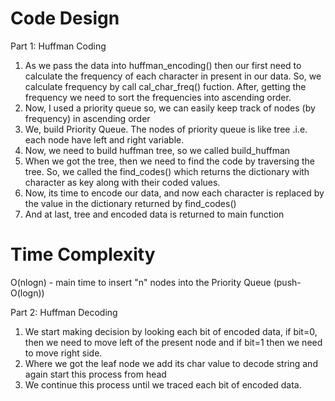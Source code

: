# Code Design
Part 1: Huffman Coding
1. As we pass the data into huffman_encoding() then our first need to calculate the frequency of each character in present in our data.
So, we calculate frequency by call cal_char_freq() fuction.
After, getting the frequency we need to sort the frequencies into ascending order.
2. Now, I used a priority queue so, we can easily keep track of nodes (by frequency) in ascending order
3. We, build Priority Queue. The nodes of priority queue is like tree .i.e. each node have left and right variable.
4. Now, we need to build huffman tree, so we called build_huffman
5. When we got the tree, then we need to find the code by traversing the tree. So, we called the find_codes() which returns the dictionary with character as key along with their coded values.
6. Now, its time to encode our data, and now each character is replaced by the value in the dictionary returned by find_codes()
7. And at last, tree and encoded data is returned to main function

# Time Complexity
O(nlogn) - main time to insert "n" nodes into the Priority Queue (push- O(logn))

Part 2: Huffman Decoding
1. We start making decision by looking each bit of encoded data, if bit=0, then we need to move left of the present node and if bit=1 then we need to move right side.
2. Where we got the leaf node we add its char value to decode string and again start this process from head
3. We  continue this process until we traced each bit of encoded data.  
